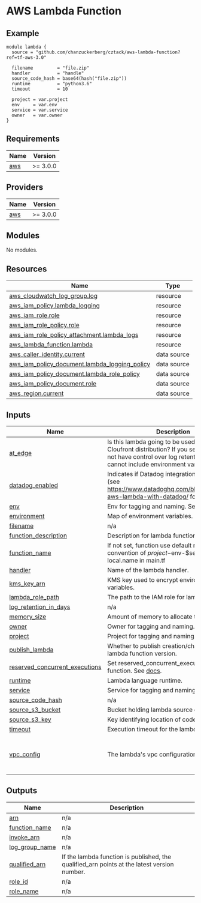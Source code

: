 # AWS Lambda Function

## Example

```hcl
module lambda {
  source = "github.com/chanzuckerberg/cztack/aws-lambda-function?ref=tf-aws-3.0"

  filename         = "file.zip"
  handler          = "handle"
  source_code_hash = base64(hash("file.zip"))
  runtime          = "python3.6"
  timeout          = 10

  project = var.project
  env     = var.env
  service = var.service
  owner   = var.owner
}
```

<!-- START -->
## Requirements

| Name | Version |
|------|---------|
| <a name="requirement_aws"></a> [aws](#requirement\_aws) | >= 3.0.0 |

## Providers

| Name | Version |
|------|---------|
| <a name="provider_aws"></a> [aws](#provider\_aws) | >= 3.0.0 |

## Modules

No modules.

## Resources

| Name | Type |
|------|------|
| [aws_cloudwatch_log_group.log](https://registry.terraform.io/providers/hashicorp/aws/latest/docs/resources/cloudwatch_log_group) | resource |
| [aws_iam_policy.lambda_logging](https://registry.terraform.io/providers/hashicorp/aws/latest/docs/resources/iam_policy) | resource |
| [aws_iam_role.role](https://registry.terraform.io/providers/hashicorp/aws/latest/docs/resources/iam_role) | resource |
| [aws_iam_role_policy.role](https://registry.terraform.io/providers/hashicorp/aws/latest/docs/resources/iam_role_policy) | resource |
| [aws_iam_role_policy_attachment.lambda_logs](https://registry.terraform.io/providers/hashicorp/aws/latest/docs/resources/iam_role_policy_attachment) | resource |
| [aws_lambda_function.lambda](https://registry.terraform.io/providers/hashicorp/aws/latest/docs/resources/lambda_function) | resource |
| [aws_caller_identity.current](https://registry.terraform.io/providers/hashicorp/aws/latest/docs/data-sources/caller_identity) | data source |
| [aws_iam_policy_document.lambda_logging_policy](https://registry.terraform.io/providers/hashicorp/aws/latest/docs/data-sources/iam_policy_document) | data source |
| [aws_iam_policy_document.lambda_role_policy](https://registry.terraform.io/providers/hashicorp/aws/latest/docs/data-sources/iam_policy_document) | data source |
| [aws_iam_policy_document.role](https://registry.terraform.io/providers/hashicorp/aws/latest/docs/data-sources/iam_policy_document) | data source |
| [aws_region.current](https://registry.terraform.io/providers/hashicorp/aws/latest/docs/data-sources/region) | data source |

## Inputs

| Name | Description | Type | Default | Required |
|------|-------------|------|---------|:--------:|
| <a name="input_at_edge"></a> [at\_edge](#input\_at\_edge) | Is this lambda going to be used with a Cloufront distribution? If you set this, you will not have control over log retention, and you cannot include environment variables. | `bool` | `false` | no |
| <a name="input_datadog_enabled"></a> [datadog\_enabled](#input\_datadog\_enabled) | Indicates if Datadog integration is enabled (see https://www.datadoghq.com/blog/monitoring-aws-lambda-with-datadog/ for details). | `bool` | `true` | no |
| <a name="input_env"></a> [env](#input\_env) | Env for tagging and naming. See [doc](../README.md#consistent-tagging) | `string` | n/a | yes |
| <a name="input_environment"></a> [environment](#input\_environment) | Map of environment variables. | `map(string)` | `{}` | no |
| <a name="input_filename"></a> [filename](#input\_filename) | n/a | `string` | `null` | no |
| <a name="input_function_description"></a> [function\_description](#input\_function\_description) | Description for lambda function. | `string` | `""` | no |
| <a name="input_function_name"></a> [function\_name](#input\_function\_name) | If not set, function use default naming convention of $project-$env-$service. See local.name in main.tf | `string` | `null` | no |
| <a name="input_handler"></a> [handler](#input\_handler) | Name of the lambda handler. | `string` | n/a | yes |
| <a name="input_kms_key_arn"></a> [kms\_key\_arn](#input\_kms\_key\_arn) | KMS key used to encrypt environment variables. | `string` | `null` | no |
| <a name="input_lambda_role_path"></a> [lambda\_role\_path](#input\_lambda\_role\_path) | The path to the IAM role for lambda. | `string` | `null` | no |
| <a name="input_log_retention_in_days"></a> [log\_retention\_in\_days](#input\_log\_retention\_in\_days) | n/a | `number` | `null` | no |
| <a name="input_memory_size"></a> [memory\_size](#input\_memory\_size) | Amount of memory to allocate to the lambda | `number` | `128` | no |
| <a name="input_owner"></a> [owner](#input\_owner) | Owner for tagging and naming. See [doc](../README.md#consistent-tagging) | `string` | n/a | yes |
| <a name="input_project"></a> [project](#input\_project) | Project for tagging and naming. See [doc](../README.md#consistent-tagging) | `string` | n/a | yes |
| <a name="input_publish_lambda"></a> [publish\_lambda](#input\_publish\_lambda) | Whether to publish creation/change as new lambda function version. | `bool` | `false` | no |
| <a name="input_reserved_concurrent_executions"></a> [reserved\_concurrent\_executions](#input\_reserved\_concurrent\_executions) | Set reserved\_concurrent\_executions for this function. See [docs](https://docs.aws.amazon.com/lambda/latest/dg/configuration-concurrency.html). | `number` | `-1` | no |
| <a name="input_runtime"></a> [runtime](#input\_runtime) | Lambda language runtime. | `string` | n/a | yes |
| <a name="input_service"></a> [service](#input\_service) | Service for tagging and naming. See [doc](../README.md#consistent-tagging) | `string` | n/a | yes |
| <a name="input_source_code_hash"></a> [source\_code\_hash](#input\_source\_code\_hash) | n/a | `string` | `null` | no |
| <a name="input_source_s3_bucket"></a> [source\_s3\_bucket](#input\_source\_s3\_bucket) | Bucket holding lambda source code. | `string` | `null` | no |
| <a name="input_source_s3_key"></a> [source\_s3\_key](#input\_source\_s3\_key) | Key identifying location of code. | `string` | `null` | no |
| <a name="input_timeout"></a> [timeout](#input\_timeout) | Execution timeout for the lambda. | `number` | `null` | no |
| <a name="input_vpc_config"></a> [vpc\_config](#input\_vpc\_config) | The lambda's vpc configuration | <pre>object({<br>    subnet_ids         = list(string),<br>    security_group_ids = list(string)<br>  })</pre> | `null` | no |

## Outputs

| Name | Description |
|------|-------------|
| <a name="output_arn"></a> [arn](#output\_arn) | n/a |
| <a name="output_function_name"></a> [function\_name](#output\_function\_name) | n/a |
| <a name="output_invoke_arn"></a> [invoke\_arn](#output\_invoke\_arn) | n/a |
| <a name="output_log_group_name"></a> [log\_group\_name](#output\_log\_group\_name) | n/a |
| <a name="output_qualified_arn"></a> [qualified\_arn](#output\_qualified\_arn) | If the lambda function is published, the qualified\_arn points at the latest version number. |
| <a name="output_role_id"></a> [role\_id](#output\_role\_id) | n/a |
| <a name="output_role_name"></a> [role\_name](#output\_role\_name) | n/a |
<!-- END -->
